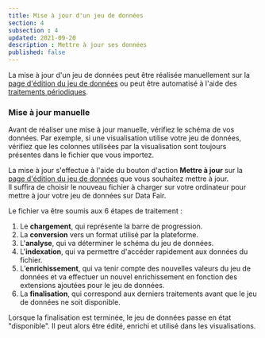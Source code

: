 ```yaml
---
title: Mise à jour d'un jeu de données
section: 4
subsection : 4
updated: 2021-09-20
description : Mettre à jour ses données
published: false
---
```


La mise à jour d'un jeu de données peut être réalisée manuellement sur la [page d'édition du jeu de données](./user-guide/edition-dataset) ou peut être automatisé à l'aide des [traitements périodiques](./user-guide/processing).

### Mise à jour manuelle

Avant de réaliser une mise à jour manuelle, vérifiez le schéma de vos données. Par exemple, si une visualisation utilise votre jeu de données, vérifiez que les colonnes utilisées par la visualisation sont toujours présentes dans le fichier que vous importez.

La mise à jour s'effectue à l'aide du bouton d'action **Mettre à jour** sur la [page d'édition du jeu de données](./user-guide/edition-dataset) que vous souhaitez mettre à jour.  
Il suffira de choisir le nouveau fichier à charger sur votre ordinateur pour mettre à jour votre jeu de données sur Data Fair.

Le fichier va être soumis aux 6 étapes de traitement :

1. Le **chargement**, qui représente la barre de progression.
2. La **conversion** vers un format utilisé par la plateforme.
3. L'**analyse**, qui va déterminer le schéma du jeu de données.
4. L'**indexation**, qui va permettre d'accéder rapidement aux données du fichier.
5. L’**enrichissement**, qui va tenir compte des nouvelles valeurs du jeu de données et va effectuer un nouvel enrichissement en fonction des extensions ajoutées pour le jeu de données.  
6. La **finalisation**, qui correspond aux derniers traitements avant que le jeu de données ne soit disponible.

<p>
</p>
Lorsque la finalisation est terminée, le jeu de données passe en état "disponible".  
Il peut alors être édité, enrichi et utilisé dans les visualisations.
